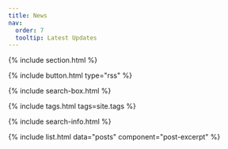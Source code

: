 ```yaml
---
title: News
nav:
  order: 7
  tooltip: Latest Updates
---
```

{% include section.html %}

{%
  include button.html
  type="rss"
%}

{% include search-box.html %}

{% include tags.html tags=site.tags %}

{% include search-info.html %}

{% include list.html data="posts" component="post-excerpt" %}



<!--
{% include search-box.html %}

{% include tags.html tags="talk, paper, milestone" %}

{% include search-info.html %}

{%
  include list.html 
  data="posts" 
  component="post-excerpt" 
%}




{%
  include post-excerpt.html
  lookup="dcml-ra-jobpost"
%}


{%
  include post-excerpt.html
  title="limits-curbcut"
%}




{% include tags.html tags=site.tags %}
-->
